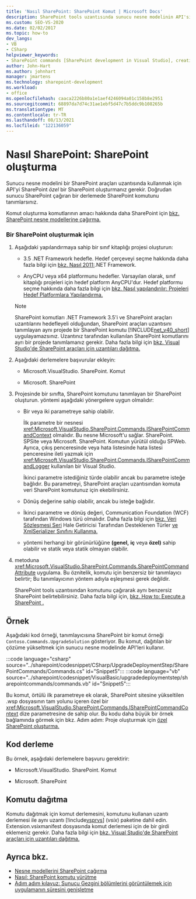 ```yaml
---
title: 'Nasıl SharePoint: SharePoint Komut | Microsoft Docs'
description: SharePoint tools uzantısında sunucu nesne modelinin API'sini çağırmaya SharePoint özel bir SharePoint öğrenin.
ms.custom: SEO-VS-2020
ms.date: 02/02/2017
ms.topic: how-to
dev_langs:
- VB
- CSharp
helpviewer_keywords:
- SharePoint commands [SharePoint development in Visual Studio], creating
author: John-Hart
ms.author: johnhart
manager: jmartens
ms.technology: sharepoint-development
ms.workload:
- office
ms.openlocfilehash: caaca2226b80a1e1aef4246094a01c158b8e2951
ms.sourcegitcommit: 68897da7d74c31ae1ebf5d47c7b5ddc9b108265b
ms.translationtype: MT
ms.contentlocale: tr-TR
ms.lasthandoff: 08/13/2021
ms.locfileid: "122136059"
---
```

# <a name="how-to-create-a-sharepoint-command"></a>Nasıl SharePoint: SharePoint oluşturma
  Sunucu nesne modelini bir SharePoint araçları uzantısında kullanmak için API'yi SharePoint *özel* bir SharePoint oluşturmanız gerekir. Doğrudan sunucu SharePoint çağıran bir derlemede SharePoint komutunu tanımlarsınız.

 Komut oluşturma komutlarının amacı hakkında daha SharePoint için [bkz. SharePoint nesne modellerine çağırma.](../sharepoint/calling-into-the-sharepoint-object-models.md)

### <a name="to-create-a-sharepoint-command"></a>Bir SharePoint oluşturmak için

1. Aşağıdaki yapılandırmaya sahip bir sınıf kitaplığı projesi oluşturun:

    - 3.5 .NET Framework hedefle. Hedef çerçeveyi seçme hakkında daha fazla bilgi için [bkz. Nasıl 2011:](../ide/visual-studio-multi-targeting-overview.md).NET Framework.

    - AnyCPU veya x64 platformunu hedefler. Varsayılan olarak, sınıf kitaplığı projeleri için hedef platform AnyCPU'dur. Hedef platformu seçme hakkında daha fazla bilgi için [bkz. Nasıl yapılandırılır: Projeleri Hedef Platformlara Yapılandırma.](../ide/how-to-configure-projects-to-target-platforms.md)

    > [!NOTE]
    > SharePoint komutları .NET Framework 3.5'i ve SharePoint araçları uzantılarını hedefleyeli olduğundan, SharePoint araçları uzantısını tanımlayan aynı projede bir SharePoint komutu [!INCLUDE[net_v40_short](../sharepoint/includes/net-v40-short-md.md)] uygulayamazsınız. Uzantınız tarafından kullanılan SharePoint komutlarını ayrı bir projede tanımlamanız gerekir. Daha fazla bilgi için [bkz. Visual Studio'de SharePoint araçları için uzantıları dağıtma.](../sharepoint/deploying-extensions-for-the-sharepoint-tools-in-visual-studio.md)

2. Aşağıdaki derlemelere başvurular ekleyin:

    - Microsoft.VisualStudio. SharePoint. Komut

    - Microsoft. SharePoint

3. Projesinde bir sınıfta, SharePoint komutunu tanımlayan bir SharePoint oluşturun. yöntemi aşağıdaki yönergelere uygun olmalıdır:

    - Bir veya iki parametreye sahip olabilir.

         İlk parametre bir nesnesi <xref:Microsoft.VisualStudio.SharePoint.Commands.ISharePointCommandContext> olmalıdır. Bu nesne Microsoft'u sağlar. SharePoint. SPSite veya Microsoft. SharePoint. Komutun yürütül olduğu SPWeb. Ayrıca, çıkış penceresinde veya hata listesinde hata listesi penceresine ileti yazmak için <xref:Microsoft.VisualStudio.SharePoint.Commands.ISharePointCommandLogger> kullanılan bir Visual Studio.  

         İkinci parametre istediğiniz türde olabilir ancak bu parametre isteğe bağlıdır. Bu parametreyi, SharePoint araçları uzantısından komuta veri SharePoint komutunuz için ekebilirsiniz.

    - Dönüş değerine sahip olabilir, ancak bu isteğe bağlıdır.

    - İkinci parametre ve dönüş değeri, Communication Foundation (WCF) tarafından Windows türü olmalıdır. Daha fazla bilgi için [bkz. Veri Sözleşmesi Seri](/dotnet/framework/wcf/feature-details/types-supported-by-the-data-contract-serializer) Hale Getiricisi Tarafından Desteklenen Türler [ve XmlSerializer Sınıfını Kullanma.](/dotnet/framework/wcf/feature-details/using-the-xmlserializer-class)

    - yöntemi herhangi bir görünürlüğüne **(genel,** **iç** veya **özel)** sahip olabilir ve statik veya statik olmayan olabilir.

4. metoduna <xref:Microsoft.VisualStudio.SharePoint.Commands.SharePointCommandAttribute> uygulama. Bu öznitelik, komutu için benzersiz bir tanımlayıcı belirtir; Bu tanımlayıcının yöntem adıyla eşleşmesi gerek değildir.

     SharePoint tools uzantısından komutunu çağırarak aynı benzersiz SharePoint belirtebilirsiniz. Daha fazla bilgi için, [bkz. How to: Execute a SharePoint .](../sharepoint/how-to-execute-a-sharepoint-command.md)

## <a name="example"></a>Örnek
 Aşağıdaki kod örneği, tanımlayıcısına SharePoint bir komut örneği `Contoso.Commands.UpgradeSolution` gösteriyor. Bu komut, dağıtılan bir çözüme yükseltmek için sunucu nesne modelinde API'leri kullanır.

 :::code language="csharp" source="../sharepoint/codesnippet/CSharp/UpgradeDeploymentStep/SharePointCommands/Commands.cs" id="Snippet5":::
 :::code language="vb" source="../sharepoint/codesnippet/VisualBasic/upgradedeploymentstep/sharepointcommands/commands.vb" id="Snippet5":::

 Bu komut, örtülü ilk parametreye ek olarak, SharePoint sitesine yükseltilen .wsp dosyasının tam yolunu içeren özel bir <xref:Microsoft.VisualStudio.SharePoint.Commands.ISharePointCommandContext> dize parametresine de sahip olur. Bu kodu daha büyük bir örnek bağlamında görmek için bkz. Adım adım: Proje oluşturmak için [özel SharePoint oluşturma.](../sharepoint/walkthrough-creating-a-custom-deployment-step-for-sharepoint-projects.md)

## <a name="compiling-the-code"></a>Kod derleme
 Bu örnek, aşağıdaki derlemelere başvuru gerektirir:

- Microsoft.VisualStudio. SharePoint. Komut

- Microsoft. SharePoint

## <a name="deploying-the-command"></a>Komutu dağıtma
 Komutu dağıtmak için komut derlemesini, komutunu kullanan uzantı derlemesi ile aynı uzantı [!include[vsprvs](../sharepoint/includes/vsprvs-md.md)] (*vsix*) paketine dahil edin. Extension.vsixmanifest dosyasında komut derlemesi için de bir girdi eklemeniz gerekir. Daha fazla bilgi için [bkz. Visual Studio'de SharePoint araçları için uzantıları dağıtma.](../sharepoint/deploying-extensions-for-the-sharepoint-tools-in-visual-studio.md)

## <a name="see-also"></a>Ayrıca bkz.
- [Nesne modellerini SharePoint çağırma](../sharepoint/calling-into-the-sharepoint-object-models.md)
- [Nasıl: SharePoint komutu yürütme](../sharepoint/how-to-execute-a-sharepoint-command.md)
- [Adım adım kılavuz: Sunucu Gezgini bölümlerini görüntülemek için uygulamanın süresini genişletme](../sharepoint/walkthrough-extending-server-explorer-to-display-web-parts.md)
